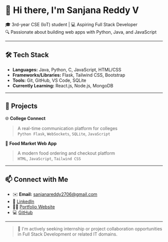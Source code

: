 # 👋 Hi there, I'm Sanjana Reddy V

🎓 3rd-year CSE (IoT) student | 💻 Aspiring Full Stack Developer  
🔍 Passionate about building web apps with Python, Java, and JavaScript

---

## 🛠 Tech Stack
- **Languages:** Java, Python, C, JavaScript, HTML/CSS
- **Frameworks/Libraries:** Flask, Tailwind CSS, Bootstrap
- **Tools:** Git, GitHub, VS Code, SQLite
- **Currently Learning:** React.js, Node.js, MongoDB

---

## 🔧 Projects
🌐 **College Connect**  
> A real-time communication platform for colleges  
> `Python Flask`, `WebSockets`, `SQLite`, `JavaScript`

🍔 **Food Market Web App**  
> A modern food ordering and checkout platform  
> `HTML`, `JavaScript`, `Tailwind CSS`

---

## 📫 Connect with Me
- ✉️ **Email:** sanjanareddy2706@gmail.com  
- 💼 [LinkedIn](https://linkedin.com/in/sanjana-reddy-vasipalli-789668343)  
- 🧑‍💻 [Portfolio Website](https://your-portfolio-link.com)  
- 💻 [GitHub](https://github.com/sanjanareddy2706)

---

> 🌱 I'm actively seeking internship or project collaboration opportunities in Full Stack Development or related IT domains.
